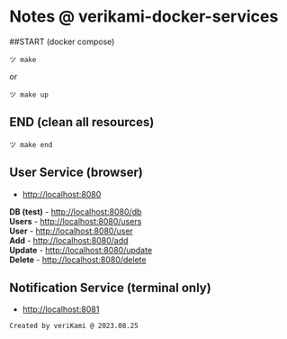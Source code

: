 # Notes @ verikami-docker-services

##START (docker compose) 

```
ツ make
``` 

or 

```
ツ make up
```

## END (clean all resources)

```
ツ make end
```

## User Service (browser)

- [http://localhost:8080](http://localhost:8080)

 **DB (test)** - [http://localhost:8080/db](http://localhost:8080/db)  
 **Users** - [http://localhost:8080/users](http://localhost:8080/users)  
 **User** - [http://localhost:8080/user](http://localhost:8080/user)  
 **Add** - [http://localhost:8080/add](http://localhost:8080/add)  
 **Update** - [http://localhost:8080/update](http://localhost:8080/update)  
 **Delete** - [http://localhost:8080/delete](http://localhost:8080/delete)  

## Notification Service (terminal only)

- [http://localhost:8081](http://localhost:8081)


```
Created by veriKami @ 2023.08.25
```
